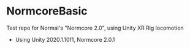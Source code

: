 # NormcoreBasic
Test repo for Normal's "Normcore 2.0", using Unity XR Rig locomotion

* Using Unity 2020.1.10f1, Normcore 2.0.1
